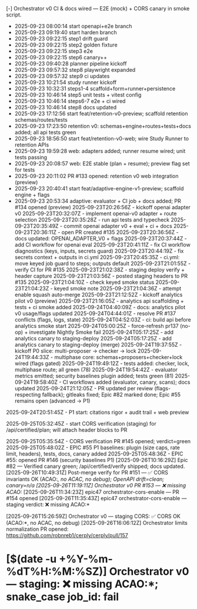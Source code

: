 [-] Orchestrator v0 CI & docs wired — E2E (mock) + CORS canary in smoke script.
- 2025-09-23 08:00:14 start openapi+e2e branch
- 2025-09-23 09:19:40 start harden branch
- 2025-09-23 09:22:15 step1 drift guard
- 2025-09-23 09:22:15 step2 golden fixture
- 2025-09-23 09:22:15 step3 e2e
- 2025-09-23 09:22:15 step6 canary++
- 2025-09-23 09:40:28 planner pipeline kickoff
- 2025-09-23 09:57:32 step8 playwright expanded
- 2025-09-23 09:57:32 step9 ci updates
- 2025-09-23 10:21:54 study runner kickoff
- 2025-09-23 10:32:31 steps1-4 scaffold+form+runner+persistence
- 2025-09-23 10:46:14 step5 unit tests + vitest config
- 2025-09-23 10:46:14 steps6-7 e2e + ci wired
- 2025-09-23 10:46:14 step8 docs updated
- 2025-09-23 17:12:56 start feat/retention-v0-preview; scaffold retention schemas/routes/tests
- 2025-09-23 17:23:50 retention v0: schemas+engine+routes+tests+docs added; all api tests green
- 2025-09-23 18:56:50 start feat/retention-v0-web; wire Study Runner to retention APIs
- 2025-09-23 19:59:28 web: adapters added; runner resume wired; unit tests passing
- 2025-09-23 20:08:57 web: E2E stable (plan + resume); preview flag set for tests
- 2025-09-23 20:11:02 PR #133 opened: retention v0 web integration (preview)
- 2025-09-23 20:40:41 start feat/adaptive-engine-v1-preview; scaffold engine + flags
- 2025-09-23 20:53:34 adaptive: evaluator + CI job + docs added; PR #134 opened (preview)
2025-09-23T20:26:56Z - kickoff openai adapter v0
2025-09-23T20:32:07Z - implement openai-v0 adapter + route selection
2025-09-23T20:35:28Z - run api tests and typecheck
2025-09-23T20:35:49Z - commit openai adapter v0 + eval + ci + docs
2025-09-23T20:36:11Z - open PR created #135
2025-09-23T20:36:56Z - docs updated: OPENAI_ADAPTER_V0 + flags
2025-09-23T20:37:44Z - add CI workflow for openai eval
2025-09-23T20:41:11Z - fix CI workflow diagnostics (keys, inputs, secrets guard)
2025-09-23T20:44:19Z - fix secrets context + outputs in ci.yml
2025-09-23T20:45:35Z - ci.yml: move keyed job guard to steps; outputs default
2025-09-23T21:01:55Z - verify CI for PR #135
2025-09-23T21:02:38Z - staging deploy verify + header capture
2025-09-23T21:03:56Z - posted staging headers to PR #135
2025-09-23T21:04:10Z - check keyed smoke status
2025-09-23T21:04:23Z - keyed smoke note
2025-09-23T21:04:36Z - attempt enable squash auto-merge
2025-09-23T21:12:52Z - kickoff analytics pilot v0 (preview)
2025-09-23T21:16:05Z - analytics api scaffolding + tests + ci smoke added
2025-09-24T04:40:09Z - docs: analytics pilot v0 usage/flags updated
2025-09-24T04:44:01Z - resolve PR #137 conflicts (flags, logs, state)
2025-09-24T04:52:03Z - ci: build api before analytics smoke start
2025-09-24T05:00:25Z - force-refresh pr137 (no-op) + investigate Nightly Smoke fail
2025-09-24T05:17:25Z - add analytics canary to staging-deploy
2025-09-24T05:17:25Z - add analytics canary to staging-deploy (merge)
2025-09-24T19:37:55Z - kickoff P0 slice: multi-proposer → checker → lock
2025-09-24T19:44:33Z - multiphase core: schemas+proposers+checker+lock wired (flags gated)
2025-09-24T19:49:12Z - tests added: checker, lock, multiphase route; all green (78)
2025-09-24T19:54:42Z - evaluator metrics emitted; security baselines plugin added; tests green (81)
2025-09-24T19:58:40Z - CI workflows added (evaluator, canary, scans); docs updated
2025-09-24T21:12:05Z - PR updated per review (flags-respecting fallback); gitleaks fixed; Epic #82 marked done; Epic #55 remains open (advanced → P1)

2025-09-24T20:51:45Z - P1 start: citations rigor + audit trail + web preview


2025-09-25T05:32:45Z - start CORS verification (staging) for /api/certified/plan; will attach header blocks to PR

2025-09-25T05:35:54Z - CORS verification PR #145 opened; verdict=green
2025-09-25T05:48:02Z - EPIC #55 P1 baselines: plugin (size caps, rate limit, headers), tests, docs, canary added
2025-09-25T05:48:36Z - EPIC #55: opened PR #146 (security baselines P1)
[2025-09-26T10:16:29Z] Epic #82 — Verified canary green; /api/certified/verify shipped; docs updated.
[2025-09-26T10:49:31Z] Post-merge verify for PR #151 — ✅ CORS invariants OK (ACAO:*, no ACAC, no debug); OpenAPI drift=clean; canary=n/a
[2025-09-26T11:19:11Z] Orchestrator v0 PR #153 — ❌ missing ACAO:*
[2025-09-26T11:34:23Z] epic47 orchestrator-cors-enable — PR #154 opened
[2025-09-26T11:35:43Z] epic47 orchestrator-cors-enable — staging verdict: ❌ missing ACAO:*

[2025-09-26T15:26:59Z] Orchestrator v0 — staging CORS: ✅ CORS OK (ACAO:*, no ACAC, no debug)
[2025-09-26T16:06:12Z] Orchestrator limits normalization PR opened: https://github.com/robnreb1/cerply/cerply/pull/157

[$(date -u +%Y-%m-%dT%H:%M:%SZ)] Orchestrator v0 — staging: ❌ missing ACAO:*; snake_case job_id: fail
=======

